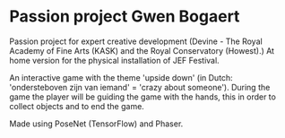 # Passion project Gwen Bogaert
Passion project for expert creative development (Devine - The Royal Academy of Fine Arts (KASK) and the Royal Conservatory (Howest).)
At home version for the physical installation of JEF Festival. 

An interactive game with the theme 'upside down' (in Dutch: 'ondersteboven zijn van iemand' = 'crazy about someone'). 
During the game the player will be guiding the game with the hands, this in order to collect objects and to end the game. 

Made using PoseNet (TensorFlow) and Phaser.
